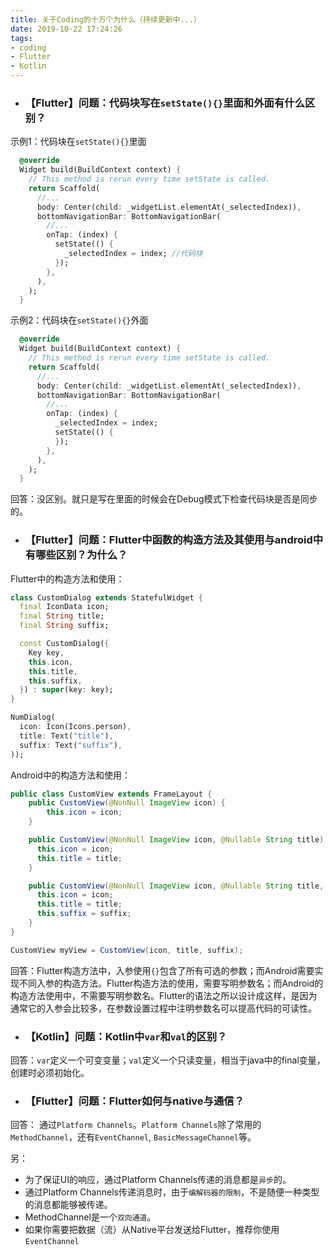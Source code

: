 ```yaml
---
title: 关于Coding的十万个为什么（持续更新中...）
date: 2019-10-22 17:24:26
tags: 
- coding
- Flutter
- Kotlin
---
```

- ### 【**Flutter**】问题：代码块写在`setState(){}`里面和外面有什么区别？

示例1：代码块在`setState(){}`里面
```dart
  @override
  Widget build(BuildContext context) {
    // This method is rerun every time setState is called.
    return Scaffold(
      //...
      body: Center(child: _widgetList.elementAt(_selectedIndex)),
      bottomNavigationBar: BottomNavigationBar(
        //...
        onTap: (index) {
          setState(() {
            _selectedIndex = index; //代码块
          });
        },
      ),
    );
  }
```
示例2：代码块在`setState(){}`外面
```dart
  @override
  Widget build(BuildContext context) {
    // This method is rerun every time setState is called.
    return Scaffold(
      //...
      body: Center(child: _widgetList.elementAt(_selectedIndex)),
      bottomNavigationBar: BottomNavigationBar(
        //...
        onTap: (index) {
          _selectedIndex = index;
          setState(() {
          });
        },
      ),
    );
  }
```
回答：没区别。就只是写在里面的时候会在Debug模式下检查代码块是否是同步的。

- ### 【**Flutter**】问题：Flutter中函数的构造方法及其使用与android中有哪些区别？为什么？

Flutter中的构造方法和使用：
```dart
class CustomDialog extends StatefulWidget {
  final IconData icon;
  final String title;
  final String suffix;

  const CustomDialog({
    Key key,
    this.icon,
    this.title,
    this.suffix,
  }) : super(key: key);
}

NumDialog(
  icon: Icon(Icons.person),
  title: Text("title"),
  suffix: Text("suffix"),
));

```
Android中的构造方法和使用：
```java
public class CustomView extends FrameLayout {
    public CustomView(@NonNull ImageView icon) {
        this.icon = icon;
    }

    public CustomView(@NonNull ImageView icon, @Nullable String title) {
      this.icon = icon;
      this.title = title;
    }

    public CustomView(@NonNull ImageView icon, @Nullable String title, String suffix) {
      this.icon = icon;
      this.title = title;
      this.suffix = suffix;
    }
}

CustomView myView = CustomView(icon, title, suffix);
```
回答：Flutter构造方法中，入参使用`{}`包含了所有可选的参数；而Android需要实现不同入参的构造方法。Flutter构造方法的使用，需要写明参数名；而Android的构造方法使用中，不需要写明参数名。Flutter的语法之所以设计成这样，是因为通常它的入参会比较多，在参数设置过程中注明参数名可以提高代码的可读性。

- ### 【**Kotlin**】问题：Kotlin中`var`和`val`的区别？

回答：`var`定义一个可变变量；`val`定义一个只读变量，相当于java中的final变量，创建时必须初始化。

- ### 【**Flutter**】问题：Flutter如何与native与通信？
回答：
通过`Platform Channels`。`Platform Channels`除了常用的`MethodChannel`，还有`EventChannel`, `BasicMessageChannel`等。

另：
- 为了保证UI的响应，通过Platform Channels传递的消息都是`异步`的。
- 通过Platform Channels传递消息时，由于`编解码器的限制`，不是随便一种类型的消息都能够被传递。
- MethodChannel是一个`双向通道`。
- 如果你需要把数据（流）从Native平台发送给Flutter，推荐你使用`EventChannel`
